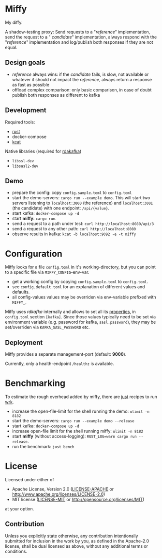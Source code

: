 # Miffy

My diffy.

A shadow-testing proxy: Send requests to a "*reference*" implementation, send the request to a "
*candidate*"
implementation, always respond with the "*reference*" implementation and log/publish both responses
if they are not
equal.

## Design goals

- *reference* always wins: if the *candidate* fails, is slow, not available or whatever it should
  not impact the
  *reference*, always return a response as fast as possible
- offload complex comparison: only basic comparison, in case of doubt publish both responses as
  different to kafka

## Development

Required tools:

- [rust](https://www.rust-lang.org/tools/install)
- docker-compose
- [kcat](https://github.com/edenhill/kcat)

Native libraries (required
for [rdakafka](https://github.com/fede1024/rust-rdkafka?tab=readme-ov-file#installation))

- `libssl-dev`
- `libsasl2-dev`

## Demo

* prepare the config: copy `config.sample.toml` to `config.toml`
* start the demo-servers: `cargo run --example demo`. This will start two servers listening to
  `localhost:3000` (the
  reference) and `localhost:3001` (the candidate) with one endpoint: `/api/{value}`.
* start kafka: `docker-compose up -d`
* start **miffy**: `cargo run`.
* send a request to a path under test: `curl http://localhost:8080/api/3`
* send a request to any other path: `curl http://localhost:8080`
* observe results in kafka: `kcat -b localhost:9092 -e -t miffy`

# Configuration

Miffy looks for a file `config.toml` in it's working-directory, but you can point to a specific file
via `MIFFY_CONFIG`-env-var.

- get a working config by copying `config.sample.toml` to `config.toml`.
- see `config.default.toml` for an explanation of different values and defaults.
- all config-values values may be overriden via env-variable prefixed with `MIFFY_`.

Miffy uses *rdkafka* internally and allows to set all
its [properties](https://github.com/confluentinc/librdkafka/blob/master/CONFIGURATION.md), in
`config.toml` section
`[kafka]`.
Since those values typically need to be set via environment variable (e.g. password for kafka,
`sasl.password`), they
may be set/overriden via `KAFKA_SASL_PASSWORD` etc.

## Deployment

Miffy provides a separate management-port (default: **9000**).

Currently, only a health-endpoint `/healthz` is available.

# Benchmarking

To estimate the rough overhead added by miffy, there are [just](https://just.systems/) recipes to
run [wrk](https://github.com/wg/wrk).

* increase the open-file-limit for the shell running the demo: `ulimit -n 8182`
* start the demo-servers: `cargo run --example demo --release`
* start kafka: `docker-compose up -d`
* increase open-file limit for the shell running miffy: `ulimit -n 8182`
* start **miffy** (without access-logging): `RUST_LOG=warn cargo run --release`.
* run the benchmark: `just bench`

# License

Licensed under either of

* Apache License, Version 2.0
  ([LICENSE-APACHE](LICENSE-APACHE) or http://www.apache.org/licenses/LICENSE-2.0)
* MIT license
  ([LICENSE-MIT](LICENSE-MIT) or http://opensource.org/licenses/MIT)

at your option.

## Contribution

Unless you explicitly state otherwise, any contribution intentionally submitted
for inclusion in the work by you, as defined in the Apache-2.0 license, shall be
dual licensed as above, without any additional terms or conditions.
